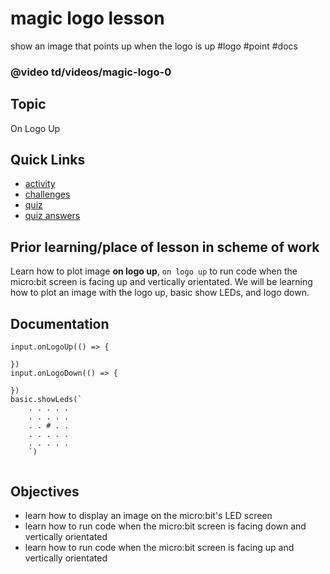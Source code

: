 # magic logo lesson

show an image that points up when the logo is up #logo #point #docs

### @video td/videos/magic-logo-0

## Topic

On Logo Up

## Quick Links

* [activity](/microbit/lessons/magic-logo/activity)
* [challenges](/microbit/lessons/magic-logo/challenges)
* [quiz](/microbit/lessons/magic-logo/challenges)
* [quiz answers](/microbit/lessons/magic-logo/challenges)

## Prior learning/place of lesson in scheme of work

Learn how to plot image **on logo up**, `on logo up` to run code when the micro:bit screen is facing up and vertically orientated. We will be learning how to plot an image with the logo up, basic show LEDs, and logo down.

## Documentation
```docs
input.onLogoUp(() => {

})
input.onLogoDown(() => {
    
})
basic.showLeds(`
    . . . . .
    . . . . .
    . . # . .
    . . . . .
    . . . . .
    `)


```

## Objectives

* learn how to display an image on the micro:bit's LED screen
* learn how to run code when the micro:bit screen is facing down and vertically orientated
* learn how to run code when the micro:bit screen is facing up and vertically orientated

